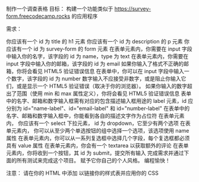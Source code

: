 制作一个调查表格
目标： 构建一个功能类似于 https://survey-form.freecodecamp.rocks 的应用程序

需求：

你应该有一个 id 为 title 的 h1 元素
你应该有一个 id 为 description 的 p 元素
你应该有一个 id 为 survey-form 的 form 元素
在表单元素内，你需要在 input 字段中输入你的名字，该字段的 id 为 name，type 为 text
在表单元素内，你需要在 input 字段中输入你的邮箱，该字段的 id 为 email
如果你输入了格式不正确的邮箱，你将会看见 HTML5 验证错误信息
在表单中，你可以在 input 字段中输入一个数字，该字段的 id 为 number
数字输入不应接受非数字，或是阻止你输入它们，或是显示一个 HTML5 验证错误（取决于你的浏览器）。
如果你输入的数字超出了范围（使用 min 和 max 属性定义），你将会看见 HTML5 验证错误信息
表单中的名字、邮箱和数字输入框需有对应的包含描述输入框用途的 label 元素，id 应分别为 id="name-label"、id="email-label" 和 id="number-label"
在表单中的名字、邮箱和数字输入框中，你能看到各自的描述文字作为占位符
在表单元素内， 你应该有一个 select 下拉元素， id 为 dropdown，它至少有两个选项
在表单元素内， 你可以从至少两个单选按钮的组中选择一个选项，该选项使用 name 属性
在表单元素内，你可以从一系列复选框中选择几个字段，每个复选框都必须具有 value 属性
在表单元素内，你会有一个 textarea 以获取额外的评论
在表单元素内，你将收到一个按钮，其 id 为 submit，提交所有输入
完成需求并通过下面的所有测试来完成这个项目。 赋予它你自己的个人风格。 编程愉快！

注意： 请在你的 HTML 中添加 <link rel="stylesheet" href="styles.css"> 以链接你的样式表并应用你的 CSS